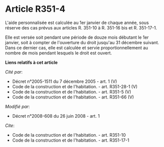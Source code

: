 # Article R351-4

L'aide personnalisée est calculée au 1er janvier de chaque année, sous réserve des cas prévus aux articles R. 351-10 à R.
351-16 bis et R. 351-17-1. 

Elle est versée soit pendant une période de douze mois débutant le 1er janvier, soit à compter de l'ouverture du droit
jusqu'au 31 décembre suivant. Dans ce dernier cas, elle est calculée et servie proportionnellement au nombre de mois pendant
lesquels le droit est ouvert.

**Liens relatifs à cet article**

_Cité par_:

  - Décret n°2005-1511 du 7 décembre 2005 - art. 1 (V)
  - Code de la construction et de l'habitation. - art. R351-28-1 (V)
  - Code de la construction et de l'habitation. - art. R351-5 (V)
  - Code de la construction et de l'habitation. - art. R351-66 (V)

_Modifié par_:

  - Décret n°2008-608 du 26 juin 2008 - art. 1

_Cite_:

  - Code de la construction et de l'habitation. - art. R351-10
  - Code de la construction et de l'habitation. - art. R351-17-1
